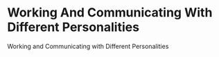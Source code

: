 # Working And Communicating With Different Personalities
 Working and Communicating with Different Personalities
